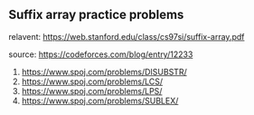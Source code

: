 ## Suffix array practice problems

relavent: https://web.stanford.edu/class/cs97si/suffix-array.pdf

source: https://codeforces.com/blog/entry/12233

1. https://www.spoj.com/problems/DISUBSTR/
2. https://www.spoj.com/problems/LCS/
3. https://www.spoj.com/problems/LPS/
4. https://www.spoj.com/problems/SUBLEX/
